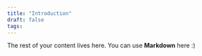 ```yaml
---
title: "Introduction"
draft: false
tags:
---
```

 
The rest of your content lives here. You can use **Markdown** here :)